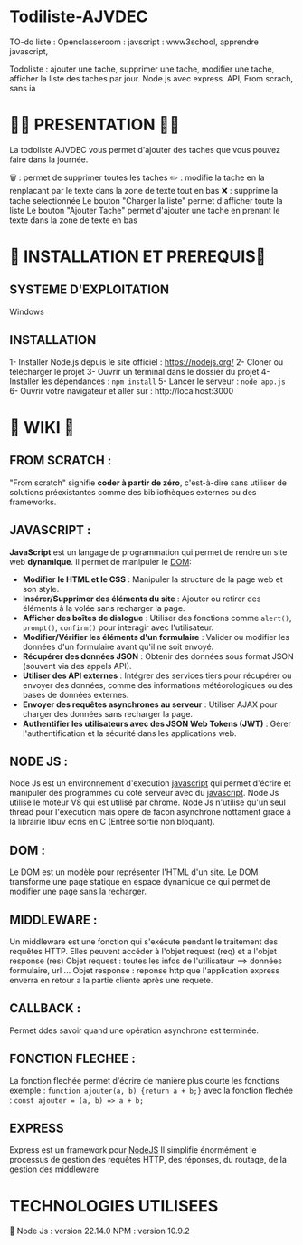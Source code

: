 # Todiliste-AJVDEC

TO-do liste : 
Openclasseroom : javscript : www3school, apprendre javascript, 

Todoliste : ajouter une tache, supprimer une tache, modifier une tache, afficher la liste des taches par jour. Node.js avec express. API,
From scrach, sans ia
# 👨‍🔬 PRESENTATION 🧑‍🔬

La todoliste AJVDEC vous permet d'ajouter des taches que vous pouvez faire dans la journée.

🗑️​ : permet de supprimer toutes les taches
✏️​​ : modifie la tache en la renplacant par le texte dans la zone de texte tout en bas
❌​​ : supprime la tache selectionnée
Le bouton "Charger la liste" permet d'afficher toute la liste
Le bouton "Ajouter Tache" permet d'ajouter une tache en prenant le texte dans la zone de texte en bas

# 🔑 INSTALLATION ET PREREQUIS🔑

## SYSTEME D'EXPLOITATION
Windows
## INSTALLATION
1- Installer Node.js depuis le site officiel : https://nodejs.org/
2- Cloner ou télécharger le projet
3- Ouvrir un terminal dans le dossier du projet
4- Installer les dépendances : ``npm install``
5- Lancer le serveur : ``node app.js``
6- Ouvrir votre navigateur et aller sur : http://localhost:3000

# 📖 WIKI 📖

## FROM SCRATCH : 
"From scratch" signifie **coder à partir de zéro**, c'est-à-dire sans utiliser de solutions préexistantes comme des bibliothèques externes ou des frameworks.

## JAVASCRIPT :

**JavaScript** est un langage de programmation qui permet de rendre un site web **dynamique**. Il permet de manipuler le [DOM](#dom-):

- **Modifier le HTML et le CSS** : Manipuler la structure de la page web et son style.
- **Insérer/Supprimer des éléments du site** : Ajouter ou retirer des éléments à la volée sans recharger la page.
- **Afficher des boîtes de dialogue** : Utiliser des fonctions comme `alert()`, `prompt()`, `confirm()` pour interagir avec l'utilisateur.
- **Modifier/Vérifier les éléments d'un formulaire** : Valider ou modifier les données d'un formulaire avant qu'il ne soit envoyé.
- **Récupérer des données JSON** : Obtenir des données sous format JSON (souvent via des appels API).
- **Utiliser des API externes** : Intégrer des services tiers pour récupérer ou envoyer des données, comme des informations météorologiques ou des bases de données externes.
- **Envoyer des requêtes asynchrones au serveur** : Utiliser AJAX pour charger des données sans recharger la page.
- **Authentifier les utilisateurs avec des JSON Web Tokens (JWT)** : Gérer l'authentification et la sécurité dans les applications web.

## NODE JS : 
Node Js est un environnement d'execution [javascript](#javascript-) qui permet d'écrire et manipuler des programmes du coté serveur avec du [javascript](#javascript-).
Node Js utilise le moteur V8 qui est utilisé par chrome.
Node Js n'utilise qu'un seul thread pour l'execution mais opere de facon asynchrone nottament grace à la librairie libuv écris en C (Entrée sortie non bloquant).

## DOM : 
Le DOM est un modèle pour représenter l'HTML d'un site. Le DOM transforme une page statique en espace dynamique ce qui permet de modifier une page sans la recharger.

## MIDDLEWARE : 
Un middleware est une fonction qui s'exécute pendant le traitement des requêtes HTTP.
Elles peuvent accéder à l'objet request (req) et a l'objet response (res)
Objet request : toutes les infos de l'utilisateur ==> données formulaire, url ...
Objet response : reponse http que l'application express enverra en retour a la partie cliente après une requete.

## CALLBACK : 
Permet ddes savoir quand une opération asynchrone est terminée.
## FONCTION FLECHEE : 
La fonction flechée permet d'écrire de manière plus courte les fonctions exemple :
``function ajouter(a, b) {return a + b;}``
avec la fonction flechée : 
``const ajouter = (a, b) => a + b;``
## EXPRESS 
Express est un framework pour [NodeJS](#node-js-)
Il simplifie énormément le processus de gestion des requêtes HTTP, des réponses, du routage, de la gestion des middleware 
# TECHNOLOGIES UTILISEES 
🔴
Node Js : version 22.14.0
NPM : version 10.9.2 
